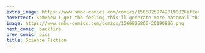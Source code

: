 ```yaml
---
extra_image: https://www.smbc-comics.com/comics/156682597420190826after.png
hovertext: Somehow I get the feeling this'll generate more hatemail than the open borders comic...
image: https://www.smbc-comics.com/comics/1566825866-20190826.png
next_comic: backfire
prev_comic: pics
title: Science Fiction
---
```



